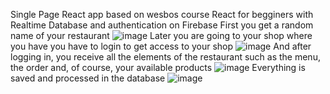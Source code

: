 Single Page React app based on wesbos course React for begginers with Realtime Database and authentication on Firebase 
First you get a random name of your restaurant
![image](https://user-images.githubusercontent.com/61392709/208266723-7b712b3e-8828-40b6-ba91-965f5ad3293a.png)
Later you are going to your shop where you have you have to login to get access to your shop 
![image](https://user-images.githubusercontent.com/61392709/208266728-3a1546a8-cd76-4748-946c-60b2f36f85f7.png)
And after logging in, you receive all the elements of the restaurant such as the menu, the order and, of course, your available products
![image](https://user-images.githubusercontent.com/61392709/208266713-6b033d4e-52d4-45ae-9778-b5bfda3c9e2b.png)
Everything is saved and processed in the database 
![image](https://user-images.githubusercontent.com/61392709/208266707-6804d3e8-dce6-47fc-a028-c0a69f0bff6d.png)

